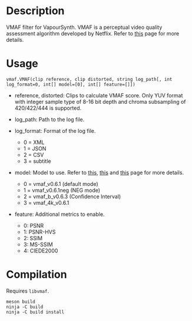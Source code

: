 Description
===========

VMAF filter for VapourSynth. VMAF is a perceptual video quality assessment algorithm developed by Netflix. Refer to [this](https://github.com/Netflix/vmaf/blob/master/FAQ.md) page for more details.


Usage
=====

    vmaf.VMAF(clip reference, clip distorted, string log_path[, int log_format=0, int[] model=[0], int[] feature=[]])

* reference, distorted: Clips to calculate VMAF score. Only YUV format with integer sample type of 8-16 bit depth and chroma subsampling of 420/422/444 is supported.

* log_path: Path to the log file.

* log_format: Format of the log file.
  * 0 = XML
  * 1 = JSON
  * 2 = CSV
  * 3 = subtitle

* model: Model to use. Refer to [this](https://github.com/Netflix/vmaf/blob/master/resource/doc/models.md), [this](https://netflixtechblog.com/toward-a-better-quality-metric-for-the-video-community-7ed94e752a30) and [this](https://github.com/Netflix/vmaf/blob/master/resource/doc/conf_interval.md) page for more details.
  * 0 = vmaf_v0.6.1 (default mode)
  * 1 = vmaf_v0.6.1neg (NEG mode)
  * 2 = vmaf_b_v0.6.3 (Confidence Interval)
  * 3 = vmaf_4k_v0.6.1

* feature: Additional metrics to enable.
  * 0: PSNR
  * 1: PSNR-HVS
  * 2: SSIM
  * 3: MS-SSIM
  * 4: CIEDE2000


Compilation
===========

Requires `libvmaf`.

```
meson build
ninja -C build
ninja -C build install
```
